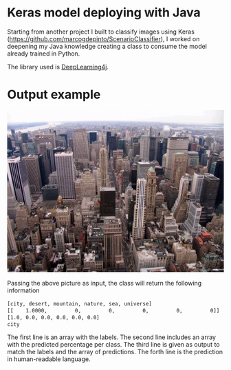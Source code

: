 # Keras model deploying with Java

Starting from another project I built to classify images using Keras (https://github.com/marcogdepinto/ScenarioClassifier), I worked on deepening my Java knowledge creating a class to consume the model already trained in Python.

The library used is [DeepLearning4j](https://deeplearning4j.org/).

# Output example

![city](https://github.com/marcogdepinto/Java-KerasDLModelServing/blob/master/city2.jpg)

Passing the above picture as input, the class will return the following information

```
[city, desert, mountain, nature, sea, universe]
[[    1.0000,         0,         0,         0,         0,         0]]
[1.0, 0.0, 0.0, 0.0, 0.0, 0.0]
city
```

The first line is an array with the labels.
The second line includes an array with the predicted percentage per class.
The third line is given as output to match the labels and the array of predictions.
The forth line is the prediction in human-readable language.
